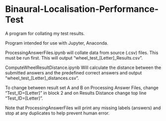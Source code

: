 # Binaural-Localisation-Performance-Test
A program for collating my test results.

Program intended for use with Jupyter, Anaconda.

ProcessingAnswerFiles.ipynb will collate data from source (.csv) files. This must be run first. This will output “wheel_test_[Letter]_Results.csv”.

ComputeWheelResultDistance.ipynb Will calculate the distance between the submitted answers and the predefined correct answers and output “wheel_test_[Letter]_distances.csv”.

To change between result set A and B on Processing Answer Files, change “Test_ID=[Letter]” in block 2 and on Results Distance change top line “Test_ID=[Letter]”.

Note that ProcessingAnswerFiles will print any missing labels (answers) and stop at any duplicates to help prevent human error.
